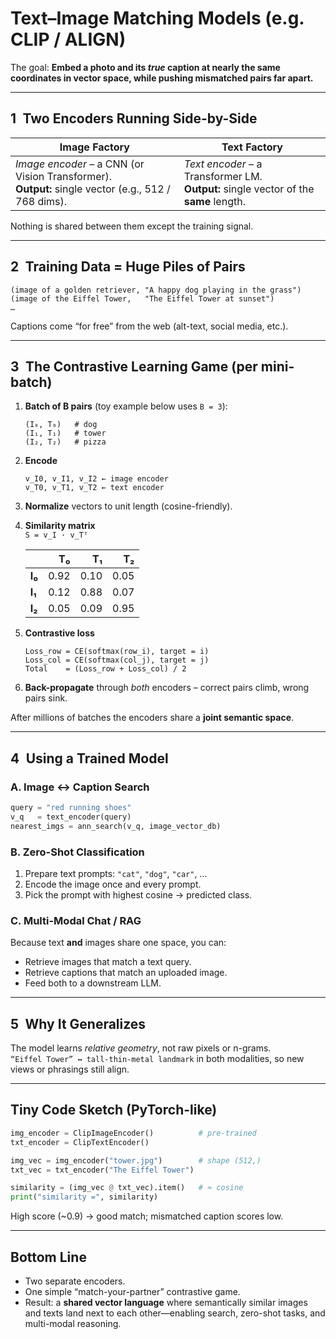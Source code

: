 # Text–Image Matching Models (e.g. CLIP / ALIGN)

The goal: **Embed a photo and its *true* caption at nearly the same coordinates in vector space, while pushing mismatched pairs far apart.**

---

## 1 Two Encoders Running Side-by-Side

| **Image Factory** | **Text Factory** |
|-------------------|------------------|
| *Image encoder* – a CNN (or Vision Transformer).<br>**Output:** single vector (e.g., 512 / 768 dims). | *Text encoder* – a Transformer LM.<br>**Output:** single vector of the **same** length. |

Nothing is shared between them except the training signal.

---

## 2 Training Data = Huge Piles of Pairs

```
(image of a golden retriever, "A happy dog playing in the grass")
(image of the Eiffel Tower,   "The Eiffel Tower at sunset")
…
```

Captions come “for free” from the web (alt-text, social media, etc.).

---

## 3 The Contrastive Learning Game (per mini-batch)

1. **Batch of B pairs** (toy example below uses `B = 3`):

   ```
   (I₀, T₀)   # dog
   (I₁, T₁)   # tower
   (I₂, T₂)   # pizza
   ```

2. **Encode**

   ```
   v_I0, v_I1, v_I2 ← image encoder
   v_T0, v_T1, v_T2 ← text encoder
   ```

3. **Normalize** vectors to unit length (cosine-friendly).

4. **Similarity matrix**  
   `S = v_I · v_Tᵀ`

   |     | **T₀** | **T₁** | **T₂** |
   |-----|-------:|-------:|-------:|
   | **I₀** | 0.92 | 0.10 | 0.05 |
   | **I₁** | 0.12 | 0.88 | 0.07 |
   | **I₂** | 0.05 | 0.09 | 0.95 |

5. **Contrastive loss**

   ```
   Loss_row = CE(softmax(row_i), target = i)
   Loss_col = CE(softmax(col_j), target = j)
   Total    = (Loss_row + Loss_col) / 2
   ```

6. **Back-propagate** through *both* encoders – correct pairs climb, wrong pairs sink.

After millions of batches the encoders share a **joint semantic space**.

---

## 4 Using a Trained Model

### A. Image ↔ Caption Search

~~~python
query = "red running shoes"
v_q   = text_encoder(query)
nearest_imgs = ann_search(v_q, image_vector_db)
~~~

### B. Zero-Shot Classification

1. Prepare text prompts: `"cat"`, `"dog"`, `"car"`, …  
2. Encode the image once and every prompt.  
3. Pick the prompt with highest cosine → predicted class.

### C. Multi-Modal Chat / RAG

Because text **and** images share one space, you can:

* Retrieve images that match a text query.  
* Retrieve captions that match an uploaded image.  
* Feed both to a downstream LLM.

---

## 5 Why It Generalizes

The model learns *relative geometry*, not raw pixels or n-grams.  
`“Eiffel Tower” ↔ tall-thin-metal landmark` in both modalities, so new views or phrasings still align.

---

## Tiny Code Sketch (PyTorch-like)

~~~python
img_encoder = ClipImageEncoder()          # pre-trained
txt_encoder = ClipTextEncoder()

img_vec = img_encoder("tower.jpg")        # shape (512,)
txt_vec = txt_encoder("The Eiffel Tower")

similarity = (img_vec @ txt_vec).item()   # ≈ cosine
print("similarity =", similarity)
~~~

High score (~0.9) → good match; mismatched caption scores low.

---

## Bottom Line

* Two separate encoders.  
* One simple “match-your-partner” contrastive game.  
* Result: a **shared vector language** where semantically similar images and texts land next to each other—enabling search, zero-shot tasks, and multi-modal reasoning.
